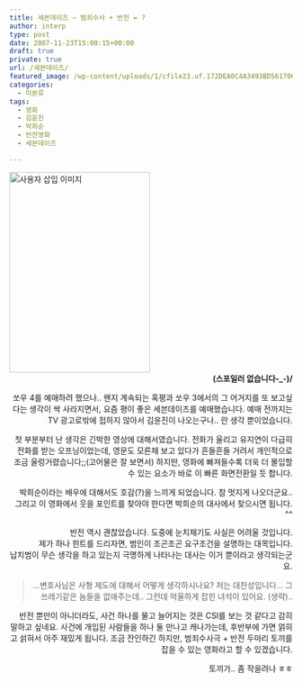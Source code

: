 ```yaml
---
title: 세븐데이즈 – 범죄수사 + 반전 = ?
author: interp
type: post
date: 2007-11-23T15:00:15+00:00
draft: true
private: true
url: /세븐데이즈/
featured_image: /wp-content/uploads/1/cfile23.uf.172DEA0C4A3493BD561706.jpg
categories:
  - 미분류
tags:
  - 영화
  - 김윤진
  - 박희순
  - 반전영화
  - 세븐데이즈

---
```

<img src="http://interp.iwinv.net/wp-content/uploads/1/cfile23.uf.172DEA0C4A3493BD561706.jpg" class="alignleft" width="250" height="356" alt="사용자 삽입 이미지" />


  


<DIV style="TEXT-ALIGN: right">
  <STRONG>(스포일러 없습니다-_-)/</STRONG><br />



  


&nbsp;쏘우 4를 예매하려 했으나.. 왠지 계속되는 혹평과 쏘우 3에서의 그 어거지를 또 보고싶다는 생각이 싹 사라지면서, 요즘 평이 좋은 세븐데이즈를 예매했습니다. 예매 전까지는 TV 광고로밖에 접하지 않아서 김윤진이 나오는구나.. 란 생각 뿐이었습니다. 

&nbsp;첫 부분부터 난 생각은 긴박한 영상에 대해서였습니다. 전화가 울리고 유지연이 다급히 전화를 받는 오프닝이었는데, 영문도 모른채 보고 있다가 흔들흔들 거려서 개인적으로 조금 울렁거렸습니다;;(고어물은 잘 보면서) 하지만, 영화에 빠져들수록 더욱 더 몰입할 수 있는 요소가 바로 이 빠른 화면전환일 듯 합니다. 

&nbsp;박희순이라는 배우에 대해서도 호감(?)을 느끼게 되었습니다. 참 멋지게 나오더군요.. 그리고 이 영화에서 웃을 포인트를 찾아야 한다면 박희순의 대사에서 찾으시면 됩니다. ^^

반전 역시 괜찮았습니다. 도중에 눈치채기도 사실은 어려울 것입니다.  
제가 하나 힌트를 드리자면, 범인이 조곤조곤 요구조건을 설명하는 대목입니다.   
납치범이 무슨 생각을 하고 있는지 극명하게 나타나는 대사는 이거 뿐이라고 생각되는군요.


  


> &#8230;변호사님은 사형 제도에 대해서 어떻게 생각하시나요? 저는 대찬성입니다&#8230; 그 쓰레기같은 놈들을 없애주는데.. 그런데 억울하게 잡힌 녀석이 있어요. (생략)..

&nbsp;반전 뿐만이 아니더라도, 사건 하나를 물고 늘어지는 것은 CSI를 보는 것 같다고 감히 말하고 싶네요. 사건에 개입된 사람들을 하나 둘 만나고 캐나가는데, 후반부에 가면 얽히고 섥혀서 아주 재밌게 됩니다. 조금 잔인하긴 하지만, 범죄수사극 + 반전 두마리 토끼를 잡을 수 있는 영화라고 할 수 있겠습니다.

토끼가.. 좀 작을려나 ㅎㅎ